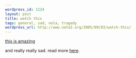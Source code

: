 ```yaml
--- 
wordpress_id: 1124
layout: post
title: watch this
tags: general, sad, nola, tragedy
wordpress_url: http://www.nata2.org/2005/09/03/watch-this/
---
```

<a href="http://nata2.info/war/kanye_nola_benefit.wmv">this is amazing</a>

and really really sad. read more <A href="http://www.boingboing.net/2005/09/03/kanye_west_george_bu.html">here</a>.
